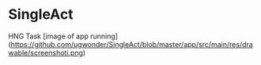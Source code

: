 # SingleAct
HNG Task
[image of app running] (https://github.com/ugwonder/SingleAct/blob/master/app/src/main/res/drawable/screenshoti.png)
